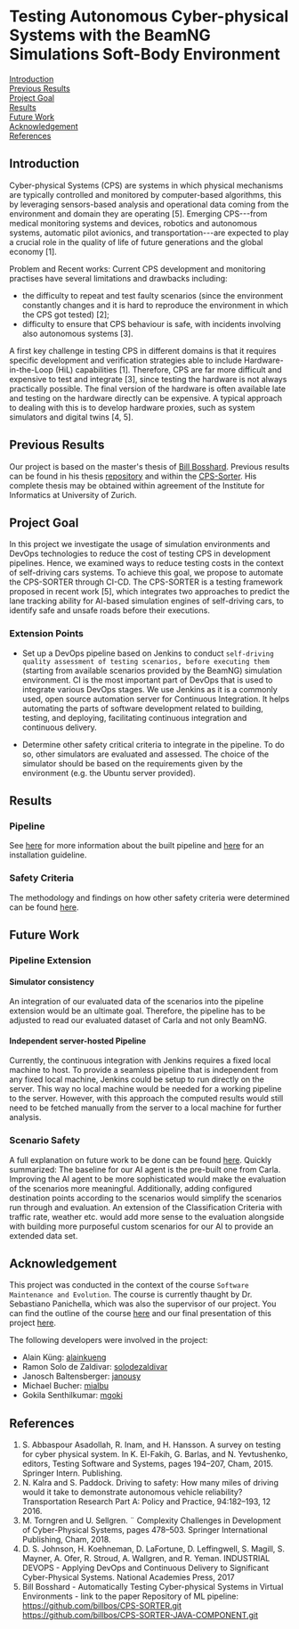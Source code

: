 # Testing Autonomous Cyber-physical Systems with the BeamNG Simulations Soft-Body Environment

[Introduction](https://github.com/janousy/CPS-DevOps/blob/main/README.md#introduction)<br>
[Previous Results](https://github.com/janousy/CPS-DevOps/blob/main/README.md#previous-results)<br>
[Project Goal](https://github.com/janousy/CPS-DevOps/blob/main/README.md#project-goal)<br>
[Results](https://github.com/janousy/CPS-DevOps/blob/main/README.md#results)<br>
[Future Work](https://github.com/janousy/CPS-DevOps/blob/main/README.md#future-work)<br>
[Acknowledgement](https://github.com/janousy/CPS-DevOps/blob/main/README.md#acknowledgement)<br>
[References](https://github.com/janousy/CPS-DevOps/blob/main/README.md#references)

## Introduction

Cyber-physical Systems (CPS) are systems in which physical mechanisms are typically controlled and monitored by computer-based algorithms, this by leveraging sensors-based analysis and operational data coming from the environment and domain they are operating [5]. Emerging CPS---from medical monitoring systems and devices, robotics and autonomous systems, automatic pilot avionics, and transportation---are expected to play a crucial role in the quality of life of future generations and the global economy [1].

Problem and Recent works: Current CPS development and monitoring practises have several limitations and drawbacks including:

- the difficulty to repeat and test faulty scenarios (since the environment constantly changes and it is hard to reproduce the environment in which the CPS got tested) [2];
- difficulty to ensure that CPS behaviour is safe, with incidents involving also autonomous systems [3].

A first key challenge in testing CPS in different domains is that it requires specific development and verification strategies able to include Hardware-in-the-Loop (HiL) capabilities [1]. Therefore, CPS are far more difficult and expensive to test and integrate [3], since testing the hardware is not always practically possible. The final version of the hardware is often available late and testing on the hardware directly can be expensive. A typical approach to dealing with this is to develop hardware proxies, such as system simulators and digital twins [4, 5].

## Previous Results

Our project is based on the master's thesis of [Bill Bosshard](https://github.com/billbos). Previous results can be found in his thesis [repository](https://github.com/billbos/Master-Thesis-CPS-SORTER) and within the [CPS-Sorter](https://github.com/billbos/CPS-SORTER). His complete thesis may be obtained within agreement of the Institute for Informatics at University of Zurich.

## Project Goal

In this project we investigate the usage of simulation environments and DevOps technologies to reduce the cost of testing CPS in development pipelines. Hence, we examined ways to reduce testing costs in the context of self-driving cars systems. To achieve this goal, we propose to automate the CPS-SORTER through CI-CD. The CPS-SORTER is a testing framework proposed in recent work [5], which integrates two approaches to predict the lane tracking ability for AI-based simulation engines of self-driving cars, to identify safe and unsafe roads before their executions.

### Extension Points

- Set up a DevOps pipeline based on Jenkins to conduct `self-driving quality assessment of testing scenarios, before executing them` (starting from available scenarios provided by the BeamNG) simulation environment. CI is the most important part of DevOps that is used to integrate various DevOps stages. We use Jenkins as it is a commonly used, open source automation server for Continuous Integration. It helps automating the parts of software development related to building, testing, and deploying, facilitating continuous integration and continuous delivery.

- Determine other safety critical criteria to integrate in the pipeline. To do so, other simulators are evaluated and assessed. The choice of the simulator should be based on the requirements given by the environment (e.g. the Ubuntu server provided).

## Results

### Pipeline

See [here](https://github.com/janousy/CPS-DevOps/blob/main/pipeline/README.md) for more information about the built pipeline and [here](https://github.com/janousy/CPS-DevOps/blob/main/pipeline/installation.md) for an installation guideline.

### Safety Criteria

The methodology and findings on how other safety criteria were determined can be found [here](https://github.com/janousy/CPS-DevOps/blob/main/simulator/README.md).

## Future Work

### Pipeline Extension

#### Simulator consistency

An integration of our evaluated data of the scenarios into the pipeline extension would be an ultimate goal. Therefore, the pipeline has to be adjusted to read our evaluated dataset of Carla and not only BeamNG.

#### Independent server-hosted Pipeline

Currently, the continuous integration with Jenkins requires a fixed local machine to host. To provide a seamless pipeline that is independent from any fixed local machine, Jenkins could be setup to run directly on the server. This way no local machine would be needed for a working pipeline to the server. However, with this approach the computed results would still need to be fetched manually from the server to a local machine for further analysis.

### Scenario Safety

A full explanation on future work to be done can be found [here](https://github.com/janousy/CPS-DevOps/tree/main/simulator#future-work).
Quickly summarized: The baseline for our AI agent is the pre-built one from Carla. Improving the AI agent to be more sophisticated would make the evaluation of the scenarios more meaningful. Additionally, adding configured destination points according to the scenarios would simplify the scenarios run through and evaluation. An extension of the Classification Criteria with traffic rate, weather etc. would add more sense to the evaluation alongside with building more purposeful custom scenarios for our AI to provide an extended data set.

## Acknowledgement

This project was conducted in the context of the course `Software Maintenance and Evolution`. The course is currently thaught by Dr. Sebastiano Panichella, which was also the supervisor of our project. You can find the outline of the course [here](https://www.ifi.uzh.ch/en/seal/teaching/courses/sme.html) and our final presentation of this project [here](https://github.com/janousy/CPS-DevOps/tree/main/presentation.pdf).

The following developers were involved in the project:

- Alain Küng: [alainkueng](https://github.com/alainkueng)
- Ramon Solo de Zaldivar: [solodezaldivar](https://github.com/solodezaldivar)
- Janosch Baltensberger: [janousy](https://github.com/janousy)
- Michael Bucher: [mialbu](https://github.com/mialbu)
- Gokila Senthilkumar: [mgoki](https://github.com/mgoki)

## References

1. S. Abbaspour Asadollah, R. Inam, and H. Hansson. A survey on testing for cyber physical system. In K. El-Fakih, G. Barlas, and N. Yevtushenko, editors, Testing Software and Systems, pages 194–207, Cham, 2015\. Springer Intern. Publishing.
2. N. Kalra and S. Paddock. Driving to safety: How many miles of driving would it take to demonstrate autonomous vehicle reliability? Transportation Research Part A: Policy and Practice, 94:182–193, 12 2016.
3. M. Torngren and U. Sellgren. ¨ Complexity Challenges in Development of Cyber-Physical Systems, pages 478–503\. Springer International Publishing, Cham, 2018.
4. D. S. Johnson, H. Koehneman, D. LaFortune, D. Leffingwell, S. Magill, S. Mayner, A. Ofer, R. Stroud, A. Wallgren, and R. Yeman. INDUSTRIAL DEVOPS - Applying DevOps and Continuous Delivery to Significant Cyber-Physical Systems. National Academies Press, 2017
5. Bill Bosshard - Automatically Testing Cyber-physical Systems in Virtual Environments - link to the paper Repository of ML pipeline: <https://github.com/billbos/CPS-SORTER.git> <https://github.com/billbos/CPS-SORTER-JAVA-COMPONENT.git>

